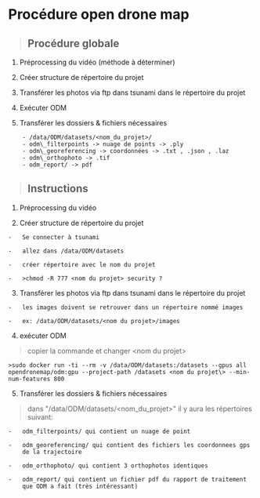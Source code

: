 # Procédure open drone map 

>## Procédure globale

1)  Préprocessing du vidéo (méthode à déterminer)

2)  Créer structure de répertoire du projet

3)  Transférer les photos via ftp dans tsunami dans le répertoire du projet

4)  Exécuter ODM

5)  Transférer les dossiers & fichiers nécessaires
```
    - /data/ODM/datasets/<nom_du_projet>/
    - odm\_filterpoints -> nuage de points -> .ply
    - odm\_georeferencing -> coordonnées -> .txt , .json , .laz
    - odm\_orthophoto -> .tif
    - odm_report/ -> pdf
```
>## Instructions

1)  Préprocessing du vidéo


2)  Créer structure de répertoire du projet
```
-   Se connecter à tsunami

-   allez dans /data/ODM/datasets

-   créer répertoire avec le nom du projet

-   >chmod -R 777 <nom du projet> security ?
```

3)  Transférer les photos via ftp dans tsunami dans le répertoire du projet
```
-   les images doivent se retrouver dans un répertoire nommé images

-   ex: /data/ODM/datasets/<nom du projet>/images
```

4)  exécuter ODM

> copier la commande et changer <nom du projet\>
```
>sudo docker run -ti --rm -v /data/ODM/datasets:/datasets --gpus all opendronemap/odm:gpu --project-path /datasets <nom du projet\> --min-num-features 800
```


5)  Transférer les dossiers & fichiers nécessaires

> dans "/data/ODM/datasets/\<nom\_du\_projet\>" il y aura les répertoires suivant:
```
-   odm_filterpoints/ qui contient un nuage de point

-   odm_georeferencing/ qui contient des fichiers les coordonnees gps
    de la trajectoire

-   odm_orthophoto/ qui contient 3 orthophotos identiques

-   odm_report/ qui contient un fichier pdf du rapport de traitement
    que ODM a fait (très intéressant)
```